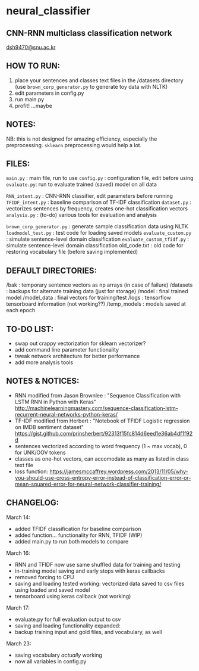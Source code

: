 # neural_classifier

## CNN-RNN multiclass classification network
dsh9470@snu.ac.kr

## HOW TO RUN:
1. place your sentences and classes text files in the /datasets directory (use `brown_corp_generator.py` to generate toy data with NLTK)
2. edit parameters in config.py
3. run main.py
4. profit! ...maybe

## NOTES:
NB: this is not designed for amazing efficiency, especially the preprocessing. `sklearn` preprocessing would help a lot.

## FILES:
`main.py` : main file, run to use
`config.py` : configuration file, edit before using
`evaluate.py`: run to evaluate trained (saved) model on all data

`RNN_intent.py` : CNN-RNN classifier, edit parameters before running
`TFIDF_intent.py` : baseline comparison of TF-IDF classification
`dataset.py` : vectorizes sentences by frequency, creates one-hot classification vectors
`analysis.py` : (to-do) various tools for evaluation and analysis

`brown_corp_generator.py` : generate sample classification data using NLTK
`loadmodel_test.py` : test code for loading saved models
`evaluate_custom.py` : simulate sentence-level domain classification
`evaluate_custom_tfidf.py` : simulate sentence-level domain classification
old_code.txt : old code for restoring vocabulary file (before saving implemented)


## DEFAULT DIRECTORIES:
/bak : temporary sentence vectors as np arrays (in case of failure)
/datasets : backups for alternate training data (just for storage)
/model : final trained model
/model_data : final vectors for training/test
/logs : tensorflow tensorboard information (not working??)
/temp_models : models saved at each epoch


## TO-DO LIST:
- swap out crappy vectorization for sklearn vectorizer?
- add command line parameter functionality
- tweak network architecture for better performance
- add more analysis tools



## NOTES & NOTICES:
- RNN modified from Jason Brownlee : "Sequence Classification with LSTM RNN in Python with Keras"
  http://machinelearningmastery.com/sequence-classification-lstm-recurrent-neural-networks-python-keras/
- TF-IDF modified from Herbert : "Notebook of TFIDF Logistic regression on IMDB sentiment dataset"
  https://gist.github.com/prinsherbert/92313f15fc814d6eed1e36ab4df1f92d
- sentences vectorized according to word frequency (1 ~ max vocab), 0 for UNK/OOV tokens
- classes as one-hot vectors, can accomodate as many as listed in class text file
- loss function: https://jamesmccaffrey.wordpress.com/2013/11/05/why-you-should-use-cross-entropy-error-instead-of-classification-error-or-mean-squared-error-for-neural-network-classifier-training/


## CHANGELOG:

March 14:
- added TFIDF classification for baseline comparison
- added function... functionality for RNN, TFIDF (WIP)
- added main.py to run both models to compare

March 16:
- RNN and TFIDF now use same shuffled data for training and testing
- in-training model saving and early stops with keras callbacks
- removed forcing to CPU
- saving and loading tested working:
  vectorized data saved to csv files
  using loaded and saved model
- tensorboard using keras callback (not working)

March 17:
- evaluate.py for full evaluation output to csv
- saving and loading functionality expanded:
- backup training input and gold files, and vocabulary, as well

March 23:
- saving vocabulary *actually* working
- now all variables in config.py






